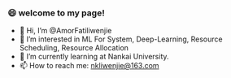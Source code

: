 ### 😄 welcome to my page!
- 👋 Hi, I’m @AmorFatiliwenjie
- 👀 I’m interested in ML For System, Deep-Learning, Resource Scheduling, Resource Allocation
- 🌱 I’m currently learning at Nankai University.
- 📫 How to reach me: nkliwenjie@163.com

<!-- 项目star，commit卡片
[![Anurag's GitHub stats](https://github-readme-stats.vercel.app/api?username=AmorFatiliwenjie&count_private=true)](https://github.com/anuraghazra/github-readme-stats)
-->

<!-- 语言卡片
[![Top Langs](https://github-readme-stats.vercel.app/api/top-langs/?username=AmorFatiliwenjie&count_private=true)](https://github.com/anuraghazra/github-readme-stats)
-->

<!--
**AmorFatiliwenjie/AmorFatiliwenjie** is a ✨ _special_ ✨ repository because its `README.md` (this file) appears on your GitHub profile.

Here are some ideas to get you started:

- 🔭 I’m currently working on ...
- 🌱 I’m currently learning ...
- 👯 I’m looking to collaborate on ...
- 🤔 I’m looking for help with ...
- 💬 Ask me about ...
- 📫 How to reach me: ...
- 😄 Pronouns: ...
- ⚡ Fun fact: ...
-->
